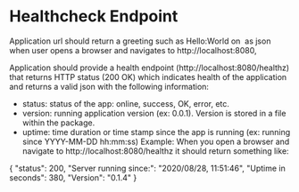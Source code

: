 # Healthcheck Endpoint


Application url should return a greeting such as Hello:World on  as json when user opens a browser and navigates to http://localhost:8080,

Application should provide a health endpoint (http://localhost:8080/healthz) that returns HTTP status (200 OK) which indicates health of the application and returns a valid json with the following information:
- status: status of the app: online, success, OK, error, etc.
- version: running application version (ex: 0.0.1). Version is stored in a file within the package. 
- uptime: time duration or time stamp since the app is running (ex: running since YYYY-MM-DD hh:mm:ss) Example: When you open a browser and navigate to http://localhost:8080/healthz it should return something like:

{
    "status": 200,
    "Server running since:": "2020/08/28, 11:51:46",
    "Uptime in seconds": 380,
    "Version": "0.1.4"
}



